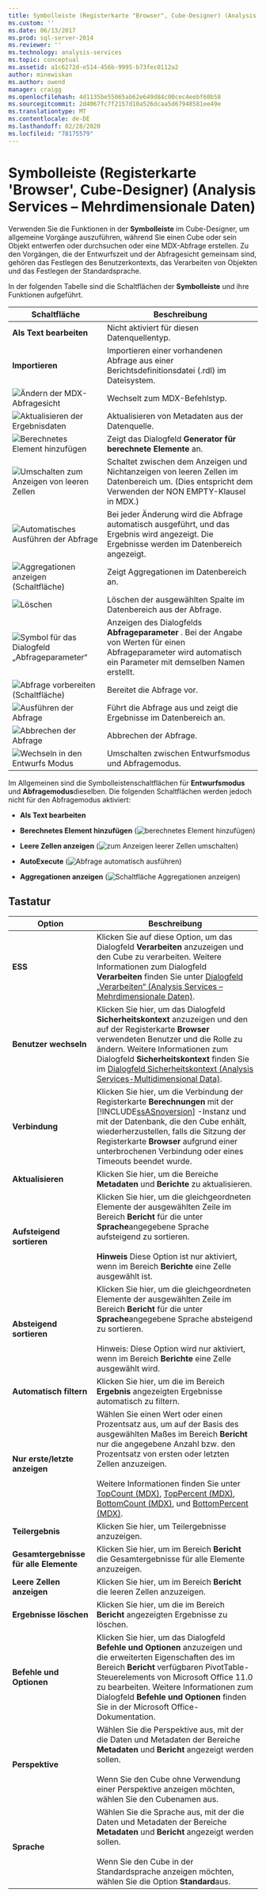 ```yaml
---
title: Symbolleiste (Registerkarte "Browser", Cube-Designer) (Analysis Services-Mehrdimensionale Daten) | Microsoft-Dokumentation
ms.custom: ''
ms.date: 06/13/2017
ms.prod: sql-server-2014
ms.reviewer: ''
ms.technology: analysis-services
ms.topic: conceptual
ms.assetid: a1c6272d-e514-456b-9995-b73fec0112a2
author: minewiskan
ms.author: owend
manager: craigg
ms.openlocfilehash: 4d1135be55065ab62e649d84c00cec4eebf60b58
ms.sourcegitcommit: 2d4067fc7f2157d10a526dcaa5d67948581ee49e
ms.translationtype: MT
ms.contentlocale: de-DE
ms.lasthandoff: 02/28/2020
ms.locfileid: "78175579"
---
```

# <a name="toolbar-browser-tab-cube-designer-analysis-services---multidimensional-data"></a>Symbolleiste (Registerkarte 'Browser', Cube-Designer) (Analysis Services – Mehrdimensionale Daten)
  Verwenden Sie die Funktionen in der **Symbolleiste** im Cube-Designer, um allgemeine Vorgänge auszuführen, während Sie einen Cube oder sein Objekt entwerfen oder durchsuchen oder eine MDX-Abfrage erstellen. Zu den Vorgängen, die der Entwurfszeit und der Abfragesicht gemeinsam sind, gehören das Festlegen des Benutzerkontexts, das Verarbeiten von Objekten und das Festlegen der Standardsprache.

 In der folgenden Tabelle sind die Schaltflächen der **Symbolleiste** und ihre Funktionen aufgeführt.

|Schaltfläche|Beschreibung|
|------------|-----------------|
|**Als Text bearbeiten**|Nicht aktiviert für diesen Datenquellentyp.|
|**Importieren**|Importieren einer vorhandenen Abfrage aus einer Berichtsdefinitionsdatei (.rdl) im Dateisystem.|
|![Ändern der MDX-Abfragesicht](media/rsqdicon-commandtypemdx.gif "Ändern der MDX-Abfragesicht")|Wechselt zum MDX-Befehlstyp.|
|![Aktualisieren der Ergebnisdaten](media/rsqdicon-refresh.gif "Aktualisieren der Ergebnisdaten")|Aktualisieren von Metadaten aus der Datenquelle.|
|![Berechnetes Element hinzufügen](media/rsqdicon-addcalculatedmember.gif "Berechnetes Element hinzufügen")|Zeigt das Dialogfeld **Generator für berechnete Elemente** an.|
|![Umschalten zum Anzeigen von leeren Zellen](media/rsqdicon-showemptycells.gif "Umschalten zum Anzeigen von leeren Zellen")|Schaltet zwischen dem Anzeigen und Nichtanzeigen von leeren Zellen im Datenbereich um. (Dies entspricht dem Verwenden der NON EMPTY-Klausel in MDX.)|
|![Automatisches Ausführen der Abfrage](media/rsqdicon-autoexecute.gif "Automatisches Ausführen der Abfrage")|Bei jeder Änderung wird die Abfrage automatisch ausgeführt, und das Ergebnis wird angezeigt. Die Ergebnisse werden im Datenbereich angezeigt.|
|![Aggregationen anzeigen (Schaltfläche)](media/rsqdicon-showaggregations.gif "Aggregationen anzeigen (Schaltfläche)")|Zeigt Aggregationen im Datenbereich an.|
|![Löschen](media/rsqdicon-delete.gif "Löschen")|Löschen der ausgewählten Spalte im Datenbereich aus der Abfrage.|
|![Symbol für das Dialogfeld „Abfrageparameter“](media/iconqueryparameter.gif "Symbol für das Dialogfeld „Abfrageparameter“")|Anzeigen des Dialogfelds **Abfrageparameter** . Bei der Angabe von Werten für einen Abfrageparameter wird automatisch ein Parameter mit demselben Namen erstellt.|
|![Abfrage vorbereiten (Schaltfläche)](media/rsqdicon-preparequery.gif "Abfrage vorbereiten (Schaltfläche)")|Bereitet die Abfrage vor.|
|![Ausführen der Abfrage](media/rsqdicon-run.gif "Abfrage ausführen")|Führt die Abfrage aus und zeigt die Ergebnisse im Datenbereich an.|
|![Abbrechen der Abfrage](media/rsqdicon-cancel.gif "Abbrechen der Abfrage")|Abbrechen der Abfrage.|
|![Wechseln in den Entwurfs Modus](media/rsqdicon-designmode.gif "Wechselt in den Entwurfsmodus")|Umschalten zwischen Entwurfsmodus und Abfragemodus.|

 Im Allgemeinen sind die Symbolleistenschaltflächen für **Entwurfsmodus** und **Abfragemodus**dieselben. Die folgenden Schaltflächen werden jedoch nicht für den Abfragemodus aktiviert:

-   **Als Text bearbeiten**

-   **Berechnetes Element hinzufügen** (![berechnetes Element hinzufügen](media/rsqdicon-addcalculatedmember.gif "Berechnetes Element hinzufügen"))

-   **Leere Zellen anzeigen** (![zum Anzeigen leerer Zellen umschalten](media/rsqdicon-showemptycells.gif "Umschalten zum Anzeigen von leeren Zellen"))

-   **AutoExecute** (![Abfrage automatisch ausführen](media/rsqdicon-autoexecute.gif "Automatisches Ausführen der Abfrage"))

-   **Aggregationen anzeigen** (![Schaltfläche Aggregationen anzeigen](media/rsqdicon-showaggregations.gif "Aggregationen anzeigen (Schaltfläche)"))

## <a name="options"></a>Tastatur

|Option|Beschreibung|
|------------|-----------------|
|**ESS**|Klicken Sie auf diese Option, um das Dialogfeld **Verarbeiten** anzuzeigen und den Cube zu verarbeiten. Weitere Informationen zum Dialogfeld **Verarbeiten** finden Sie unter [Dialogfeld „Verarbeiten“ &#40;Analysis Services – Mehrdimensionale Daten&#41;](process-dialog-box-analysis-services-multidimensional-data.md).|
|**Benutzer wechseln**|Klicken Sie hier, um das Dialogfeld **Sicherheitskontext** anzuzeigen und den auf der Registerkarte **Browser** verwendeten Benutzer und die Rolle zu ändern. Weitere Informationen zum Dialogfeld **Sicherheitskontext** finden Sie im [Dialogfeld Sicherheitskontext &#40;Analysis Services-Multidimensional Data&#41;](security-context-dialog-box-analysis-services-multidimensional-data.md).|
|**Verbindung**|Klicken Sie hier, um die Verbindung der Registerkarte **Berechnungen** mit der [!INCLUDE[ssASnoversion](../includes/ssasnoversion-md.md)] -Instanz und mit der Datenbank, die den Cube enhält, wiederherzustellen, falls die Sitzung der Registerkarte **Browser** aufgrund einer unterbrochenen Verbindung oder eines Timeouts beendet wurde.|
|**Aktualisieren**|Klicken Sie hier, um die Bereiche **Metadaten** und **Berichte** zu aktualisieren.|
|**Aufsteigend sortieren**|Klicken Sie hier, um die gleichgeordneten Elemente der ausgewählten Zeile im Bereich **Bericht** für die unter **Sprache**angegebene Sprache aufsteigend zu sortieren.<br /><br /> **Hinweis** Diese Option ist nur aktiviert, wenn im Bereich **Berichte** eine Zelle ausgewählt ist.|
|**Absteigend sortieren**|Klicken Sie hier, um die gleichgeordneten Elemente der ausgewählten Zeile im Bereich **Bericht** für die unter **Sprache**angegebene Sprache absteigend zu sortieren.<br /><br /> Hinweis: Diese Option wird nur aktiviert, wenn im Bereich **Berichte** eine Zelle ausgewählt wird.|
|**Automatisch filtern**|Klicken Sie hier, um die im Bereich **Ergebnis** angezeigten Ergebnisse automatisch zu filtern.|
|**Nur erste/letzte anzeigen**|Wählen Sie einen Wert oder einen Prozentsatz aus, um auf der Basis des ausgewählten Maßes im Bereich **Bericht** nur die angegebene Anzahl bzw. den Prozentsatz von ersten oder letzten Zellen anzuzeigen.<br /><br /> Weitere Informationen finden Sie unter [TopCount &#40;MDX&#41;](/sql/mdx/topcount-mdx), [TopPercent &#40;MDX&#41;](/sql/mdx/toppercent-mdx), [BottomCount &#40;MDX&#41;](/sql/mdx/bottomcount-mdx), und [BottomPercent &#40;MDX&#41;](/sql/mdx/bottompercent-mdx).|
|**Teilergebnis**|Klicken Sie hier, um Teilergebnisse anzuzeigen.|
|**Gesamtergebnisse für alle Elemente**|Klicken Sie hier, um im Bereich **Bericht** die Gesamtergebnisse für alle Elemente anzuzeigen.|
|**Leere Zellen anzeigen**|Klicken Sie hier, um im Bereich **Bericht** die leeren Zellen anzuzeigen.|
|**Ergebnisse löschen**|Klicken Sie hier, um die im Bereich **Bericht** angezeigten Ergebnisse zu löschen.|
|**Befehle und Optionen**|Klicken Sie hier, um das Dialogfeld **Befehle und Optionen** anzuzeigen und die erweiterten Eigenschaften des im Bereich **Bericht** verfügbaren PivotTable-Steuerelements von Microsoft Office 11.0 zu bearbeiten. Weitere Informationen zum Dialogfeld **Befehle und Optionen** finden Sie in der Microsoft Office-Dokumentation.|
|**Perspektive**|Wählen Sie die Perspektive aus, mit der die Daten und Metadaten der Bereiche **Metadaten** und **Bericht** angezeigt werden sollen.<br /><br /> Wenn Sie den Cube ohne Verwendung einer Perspektive anzeigen möchten, wählen Sie den Cubenamen aus.|
|**Sprache**|Wählen Sie die Sprache aus, mit der die Daten und Metadaten der Bereiche **Metadaten** und **Bericht** angezeigt werden sollen.<br /><br /> Wenn Sie den Cube in der Standardsprache anzeigen möchten, wählen Sie die Option **Standard**aus.|


